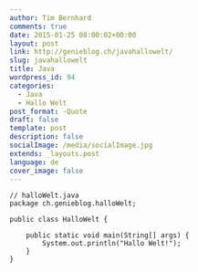 ```yaml
---
author: Tim Bernhard
comments: true
date: 2015-01-25 08:00:02+00:00
layout: post
link: http://genieblog.ch/javahallowelt/
slug: javahallowelt
title: Java
wordpress_id: 94
categories:
  - Java
  - Hallo Welt
post_format: -Quote
draft: false
template: post
description: false
socialImage: /media/socialImage.jpg
extends: _layouts.post
language: de
cover_image: false
---
```



    // halloWelt.java
    package ch.genieblog.halloWelt;
    
    public class HalloWelt {
    
    	public static void main(String[] args) {
    		System.out.println("Hallo Welt!");
    	}
    }
    
